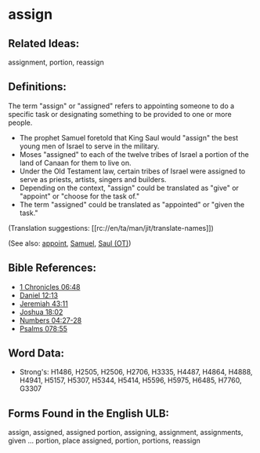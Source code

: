 # assign

## Related Ideas:

assignment, portion, reassign

## Definitions:

The term "assign" or "assigned" refers to appointing someone to do a specific task or designating something to be provided to one or more people.

* The prophet Samuel foretold that King Saul would "assign" the best young men of Israel to serve in the military.
* Moses "assigned" to each of the twelve tribes of Israel a portion of the land of Canaan for them to live on.
* Under the Old Testament law, certain tribes of Israel were assigned to serve as priests, artists, singers and builders.
* Depending on the context, "assign" could be translated as "give" or "appoint" or "choose for the task of."
* The term "assigned" could be translated as "appointed" or "given the task."

(Translation suggestions: [[rc://en/ta/man/jit/translate-names]])

(See also: [appoint](../kt/appoint.md), [Samuel](../names/samuel.md), [Saul (OT)](../names/saul.md))

## Bible References:

* [1 Chronicles 06:48](rc://en/tn/help/1ch/06/48)
* [Daniel 12:13](rc://en/tn/help/dan/12/13)
* [Jeremiah 43:11](rc://en/tn/help/jer/43/11)
* [Joshua 18:02](rc://en/tn/help/jos/18/02)
* [Numbers 04:27-28](rc://en/tn/help/num/04/27)
* [Psalms 078:55](rc://en/tn/help/psa/078/55)

## Word Data:

* Strong's: H1486, H2505, H2506, H2706, H3335, H4487, H4864, H4888, H4941, H5157, H5307, H5344, H5414, H5596, H5975, H6485, H7760, G3307

## Forms Found in the English ULB:

assign, assigned, assigned portion, assigning, assignment, assignments, given ... portion, place assigned, portion, portions, reassign

